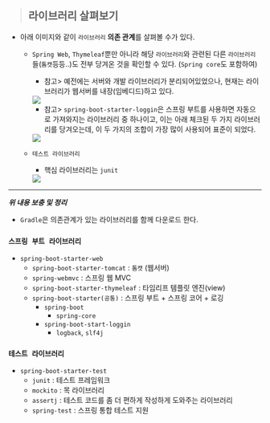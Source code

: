> ## 라이브러리 살펴보기

+ 아래 이미지와 같이 `라이브러리` **의존 관계**를 살펴볼 수가 있다.
    + `Spring Web`, `Thymeleaf`뿐만 아니라 해당 `라이브러리`와 관련된 다른 `라이브러리`들(`톰캣`등등..)도 전부 당겨온 것을 확인할 수 있다. (`Spring core`도 포함하여)
        + 참고> 예전에는 서버와 개발 라이브러리가 분리되어있었으나, 현재는 라이브러리가 웹서버를 내장(임베디드)하고 있다.
        <img src="img_7">

        + 참고> `spring-boot-starter-loggin`은 스프링 부트를 사용하면 자동으로 가져와지는 라이브러리 중 하나이고, 이는 아래 체크된 두 가지 라이브러리를 당겨오는데, 이 두 가지의 조합이 가장 많이 사용되어 표준이 되었다.
        
        <img src="img_8">

    + `테스트 라이브러리`
        + 핵심 라이브러리는 `junit`

        <img src="img_9">

---

***위 내용 보충 및 정리***

+ `Gradle`은 의존관계가 있는 라이브러리를 함께 다운로드 한다.

### __`스프링 부트 라이브러리`__
+ `spring-boot-starter-web`
    + `spring-boot-starter-tomcat` : `톰캣` (웹서버)
    + `spring-webmvc` : 스프링 웹 MVC
    + `spring-boot-starter-thymeleaf` : 타임리프 템플릿 엔진(view)
    + `spring-boot-starter(공통)` : 스프링 부트 + 스프링 코어 + 로깅
        + `spring-boot`
            + `spring-core`
        + `spring-boot-start-loggin`
            + `logback`, `slf4j`

### __`테스트 라이브러리`__
+ `spring-boot-starter-test`
    + `junit` : 테스트 프레임워크
    + `mockito` : 목 라이브러리
    + `assertj` : 테스트 코드를 좀 더 편하게 작성하게 도와주는 라이브러리
    + `spring-test` : 스프링 통합 테스트 지원